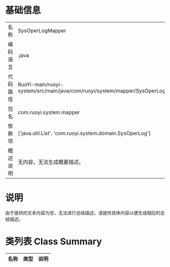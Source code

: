 # 基础信息

|      |      |
|------|------|
| 名称 | SysOperLogMapper |
| 编码语言 | .java |
| 代码路径 | RuoYi-main/ruoyi-system/src/main/java/com/ruoyi/system/mapper/SysOperLogMapper.java |
| 包名 | com.ruoyi.system.mapper |
| 依赖项 | ['java.util.List', 'com.ruoyi.system.domain.SysOperLog'] |
| 概述说明 | 无内容，无法生成概要描述。 |

# 说明

由于提供的文本内容为空，无法进行总结描述。请提供具体内容以便生成相应的总结描述。

# 类列表 Class Summary

| 名称   | 类型  | 说明 |
|-------|------|-------------|




